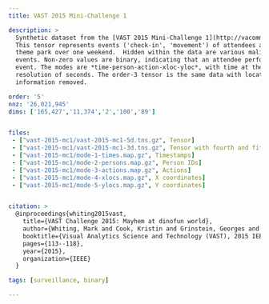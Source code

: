 ```yaml
---
title: VAST 2015 Mini-Challenge 1

description: >
  Synthetic dataset from the [VAST 2015 Mini-Challenge 1](http://vacommunity.org/VAST+Challenge+2015).
  This tensor represents events ('check-in', 'movement') of attendees at a
  theme park over one weekend.  Hidden within the data are various malicious
  events. Non-zero values are binary, indicating that an attendee performed an
  event. The modes are *time-person-action-xloc-yloc*, with time at the
  resolution of seconds. The order-3 tensor is the same data with location
  information removed.

order: '5'
nnz: '26,021,945'
dims: ['165,427','11,374','2','100','89']


files:
 - ["vast-2015-mc1/vast-2015-mc1-5d.tns.gz", Tensor]
 - ["vast-2015-mc1/vast-2015-mc1-3d.tns.gz", Tensor with fourth and fifth modes removed]
 - ["vast-2015-mc1/mode-1-times.map.gz", Timestamps]
 - ["vast-2015-mc1/mode-2-persons.map.gz", Person IDs]
 - ["vast-2015-mc1/mode-3-actions.map.gz", Actions]
 - ["vast-2015-mc1/mode-4-xlocs.map.gz", X coordinates]
 - ["vast-2015-mc1/mode-5-ylocs.map.gz", Y coordinates]


citation: >
  @inproceedings{whiting2015vast,
    title={VAST Challenge 2015: Mayhem at dinofun world},
    author={Whiting, Mark and Cook, Kristin and Grinstein, Georges and Fallon, John and Liggett, Kristen and Staheli, Diane and Crouser, Jordan},
    booktitle={Visual Analytics Science and Technology (VAST), 2015 IEEE Conference on},
    pages={113--118},
    year={2015},
    organization={IEEE}
  }

tags: [surveillance, binary]

---
```

